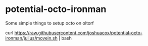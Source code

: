 potential-octo-ironman
======================

Some simple things to setup octo on oltorf

curl https://raw.githubusercontent.com/joshuacox/potential-octo-ironman/julius/movein.sh | bash
